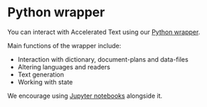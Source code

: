 # Python wrapper

You can interact with Accelerated Text using our [Python wrapper](https://github.com/tokenmill/accelerated-text-py/).

Main functions of the wrapper include:
* Interaction with dictionary, document-plans and data-files
* Altering languages and readers
* Text generation
* Working with state

We encourage using [Jupyter notebooks](https://jupyter.org/) alongside it.
